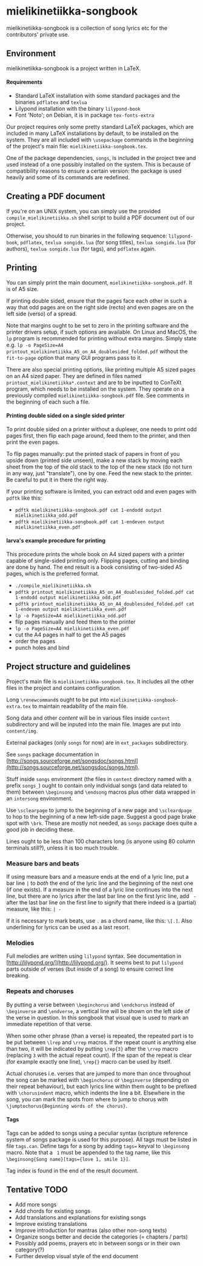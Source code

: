mielikinetiikka-songbook
========================

mielikinetiikka-songbook is a collection of song lyrics etc for the contributors' 
private use. 


Environment
-----------

mielikinetiikka-songbook is a project written in LaTeX.

#### Requirements ####

  * Standard LaTeX installation with some standard packages and the binaries
    `pdflatex` and `texlua`
  * Lilypond installation with the binary `lilypond-book`
  * Font 'Noto'; on Debian, it is in package `tex-fonts-extra`


Our project requires only some pretty standard LaTeX packages, which 
are included in many LaTeX installations by default, to be installed on 
the system. They are all included with `\usepackage` commands in the 
beginning of the project's main file: `mielikinetiikka-songbook.tex`.

One of the package dependencies, `songs`, is included in the project
tree and used instead of a one possibly installed on the system. This 
is because of compatibility reasons to ensure a certain version: the 
package is used heavily and some of its commands are redefined.


Creating a PDF document
-----------------------

If you're on an UNIX system, you can simply use the provided 
`compile_mielikinetiikka.sh` shell script to build a PDF document 
out of our project.

Otherwise, you should to run binaries in the following sequence:
`lilypond-book`, `pdflatex`, `texlua songidx.lua` (for song titles),
`texlua songidx.lua` (for authors), `texlua songidx.lua` (for tags),
and `pdflatex` again.


Printing
--------

You can simply print the main document, `mielikinetiikka-songbook.pdf`. It is of A5 
size. 

If printing double sided, ensure that the pages face each other in such a way 
that odd pages are on the right side (recto) and even pages are on the left 
side (verso) of a spread.

Note that margins ought to be set to zero in the printing software and the
printer drivers setup, if such options are available. On Linux and MacOS,
the `lp` program is recommended for printing without extra margins. Simply state
e.g. `lp -o PageSize=A4 printout_mielikinetiikka_A5_on_A4_doublesided_folded.pdf`
without the `fit-to-page` option that many GUI programs pass to it.

There are also special printing options, like printing multiple A5 sized pages on
an A4 sized paper. They are defined in files named `printout_mielikinetiikka*.context`
and are to be inputted to ConTeXt program, which needs to be installed on the system.
They operate on a previously compiled `mielikinetiikka-songbook.pdf` file. See 
comments in the beginning of each such a file.

#### Printing double sided on a single sided printer ####

To print double sided on a printer without a duplexer, one needs to print odd
pages first, then flip each page around, feed them to the printer, and then print
the even pages.

To flip pages manually: put the printed stack of papers in front of you upside down
(printed side unseen), make a new stack by moving each sheet from the top of the old stack
to the top of the new stack (do not turn in any way, just "translate"), one by one.
Feed the new stack to the printer. Be careful to put it in there the right way.

If your printing software is limited, you can extract odd and even pages with `pdftk`
like this:
  * `pdftk mielikinetiikka-songbook.pdf cat 1-endodd output mielikinetiikka_odd.pdf`
  * `pdftk mielikinetiikka-songbook.pdf cat 1-endeven output mielikinetiikka_even.pdf`

#### larva's example procedure for printing ####

This procedure prints the whole book on A4 sized papers with a printer capable of
single-sided printing only. Flipping pages, cutting and binding are done by hand.
The end result is a book consisting of two-sided A5 pages, which is the preferred
format.

  * `./compile_mielikinetiikka.sh`
  * `pdftk printout_mielikinetiikka_A5_on_A4_doublesided_folded.pdf cat 1-endodd output mielikinetiikka_odd.pdf`
  * `pdftk printout_mielikinetiikka_A5_on_A4_doublesided_folded.pdf cat 1-endeven output mielikinetiikka_even.pdf`
  * `lp -o PageSize=A4 mielikinetiikka_odd.pdf`
  * flip pages manually and feed them to the printer
  * `lp -o PageSize=A4 mielikinetiikka_even.pdf`
  * cut the A4 pages in half to get the A5 pages
  * order the pages
  * punch holes and bind


Project structure and guidelines
--------------------------------

Project's main file is `mielikinetiikka-songbook.tex`. It includes all the
other files in the project and contains configuration.

Long `\renewcommand`s ought to be put into `mielikinetiikka-songbook-extra.tex`
to maintain readability of the main file.

Song data and other *content* will be in various files inside `content`
subdirectory and will be inputed into the main file. Images are put into
`content/img`.

External packages (only `songs` for now) are in `ext_packages` subdirectory.

See `songs` package documentation in [http://songs.sourceforge.net/songsdoc/songs.html](http://songs.sourceforge.net/songsdoc/songs.html).

Stuff inside `songs` environment (the files in `content` directory named
with a prefix `songs_`) ought to contain only individual songs (and data 
related to them) between `\beginsong` and `\endsong` macros plus other 
data wrapped in an `intersong` environment. 

Use `\sclearpage` to jump to the beginning of a new page and `\scleardpage` to
hop to the beginning of a new left-side page. Suggest a good page brake spot
with `\brk`. These are mostly not needed, as `songs` package does quite a good
job in deciding these.

Lines ought to be less than 100 characters long (is anyone using 80 column
terminals still?), unless it is too much trouble.


### Measure bars and beats ###

If using measure bars and a measure ends at the end of a lyric line, put
a bar line `|` to *both* the end of the lyric line and the beginning of the 
next one (if one exists). If a measure in the end of a lyric line continues
into the next line, but there are no lyrics after the last bar line on the
first lyric line, add ` -` after the last bar line on the first line to signify
that there indeed is a (partial) measure, like this: `| -`

If it is necessary to mark beats, use `.` as a chord name, like this: `\[.]`.
Also underlining for lyrics can be used as a last resort.

### Melodies ###

Full melodies are written using `lilypond` syntax. See documentation in 
[http://lilypond.org/](http://lilypond.org/). It seems best to put `lilypond`
parts outside of verses (but inside of a song) to ensure correct line breaking.

### Repeats and choruses ###

By putting a verse between `\beginchorus` and `\endchorus` instead of `\beginverse`
and `\endverse`, a vertical line will be shown on the left side of the verse in
question. In this songbook that visual que is used to mark an immediate repetition
of that verse.

When some other phrase (than a verse) is repeated, the repeated part is to be put between 
`\lrep` and `\rrep` macros. If the repeat count is anything else than two, it will be
indicated by putting `\rep{3}` after the `\rrep` macro (replacing `3` with the actual
repeat count). If the span of the repeat is clear (for example exactly one line), `\rep{}`
macro can be used by itself.

Actual choruses i.e. verses that are jumped to more than once throughout the song can be
marked with `\beginchorus` or `\beginverse` (depending on their repeat behaviour), but each
lyrics line within them ought to be prefixed with `\chorusindent` macro, which indents the
line a bit. Elsewhere in the song, you can mark the spots from where to jump to chorus with
`\jumptochorus{Beginning words of the chorus}`.


#### Tags ####

Tags can be added to songs using a peculiar syntax (scripture reference system
of songs package is used for this purpose). All tags must be listed in file
`tags.can`. Define tags for a song by adding `tags=` keyval to `\beginsong` macro.
Note that a ` 1` must be appended to the tag name, like this
`\beginsong{Song name}[tags={love 1, smile 1}]`.

Tag index is found in the end of the result document.


Tentative TODO
--------------

*  Add more songs
*  Add chords for existing songs
*  Add translations and explanations for existing songs
*  Improve existing translations
*  Improve introduction for mantras (also other non-song texts)
*  Organize songs better and decide the categories (= chapters / parts)
*  Possibly add poems, prayers etc in between songs or in their own category(?)
*  Further develop visual style of the end document
